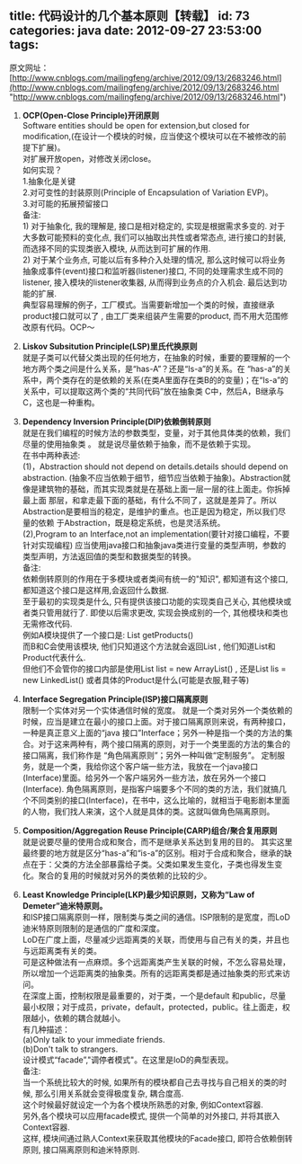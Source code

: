 title: 代码设计的几个基本原则【转载】
id: 73
categories: java
date: 2012-09-27 23:53:00
tags:
---

原文网址：[http://www.cnblogs.com/mailingfeng/archive/2012/09/13/2683246.html](http://www.cnblogs.com/mailingfeng/archive/2012/09/13/2683246.html "http://www.cnblogs.com/mailingfeng/archive/2012/09/13/2683246.html")
</br>

1.  **OCP(Open-Close Principle)开闭原则**
</br> Software entities should be open for extension,but closed for modification,(在设计一个模块的时候，应当使这个模块可以在不被修改的前提下扩展)。
</br> 对扩展开放open，对修改关闭close。
</br> 如何实现？
</br> 1.抽象化是关键
</br> 2.对可变性的封装原则(Principle of Encapsulation of Variation EVP)。
</br> 3.对可能的拓展预留接口
</br> 备注:
</br> 1) 对于抽象化, 我的理解是, 接口是相对稳定的, 实现是根据需求多变的. 对于大多数可能预料的变化点, 我们可以抽取出共性或者常态点, 进行接口的封装, 而选择不同的实现类嵌入模块, 从而达到可扩展的作用.
</br> 2) 对于某个业务点, 可能以后有多种介入处理的情况, 那么这时候可以将业务抽象成事件(event)接口和监听器(listener)接口, 不同的处理需求生成不同的listener, 接入模块的listener收集器, 从而得到业务点的介入机会. 最后达到功能的扩展.
</br> 典型容易理解的例子，工厂模式。当需要新增加一个类的时候，直接继承product接口就可以了 , 由工厂类来组装产生需要的product, 而不用大范围修改原有代码。OCP～

2.  **Liskov Subsitution Principle(LSP)里氏代换原则**
</br> 就是子类可以代替父类出现的任何地方，在抽象的时候，重要的要理解的一个地方两个类之间是什么关系，是“has-A”？还是“Is-a”的关系。在 “has-a”的关系中，两个类存在的是依赖的关系(在类A里面存在类B的的变量)；在“Is-a”的关系中，可以提取这两个类的“共同代码”放在抽象类 C中，然后A，B继承与C，这也是一种重构。

3.  **Dependency Inversion Principle(DIP)依赖倒转原则**
</br> 就是在我们编程的时候方法的参数类型，变量，对于其他具体类的依赖，我们尽量的使用抽象类 。 就是说尽量依赖于抽象，而不是依赖于实现。
</br> 在书中两种表述:
</br> (1)，Abstraction should not depend on details.details should depend on abstraction. (抽象不应当依赖于细节，细节应当依赖于抽象)。Abstraction就像是建筑物的基础，而其实现类就是在基础上面一层一层的往上面走。你拆掉最上面 那层，和拿走最下面的基础，有什么不同了，这就是差异了。所以Abstraction是要相当的稳定，是维护的重点。也正是因为稳定，所以我们尽量的依赖 于Abstraction，既是稳定系统，也是灵活系统。
</br> (2),Program to an Interface,not an implementation(要针对接口编程，不要针对实现编程) 应当使用java接口和抽象java类进行变量的类型声明，参数的类型声明，方法返回值的类型和数据类型的转换。
</br> 备注:
</br> 依赖倒转原则的作用在于多模块或者类间有统一的&quot;知识&quot;, 都知道有这个接口, 都知道这个接口是这样用,会返回什么数据.
</br> 至于最初的实现类是什么, 只有提供该接口功能的实现类自己关心, 其他模块或者类只管用就行了. 即使以后需求更改, 实现会换成别的一个, 其他模块和类也无需修改代码.
</br> 例如A模块提供了一个接口是: List getProducts()
</br> 而B和C会使用该模块, 他们只知道这个方法就会返回List , 他们知道List和Product代表什么.
</br> 但他们不会管你的接口内部是使用List list = new ArrayList() , 还是List lis = new LinkedList() 或者具体的Product是什么(可能是衣服,鞋子等)

4.  **Interface Segregation Principle(ISP)接口隔离原则**
</br> 限制一个实体对另一个实体通信时候的宽度。 就是一个类对另外一个类依赖的时候，应当是建立在最小的接口上面。对于接口隔离原则来说，有两种接口，一种是真正意义上面的“java 接口”Interface；另外一种是指一个类的方法的集合。对于这来两种有，两个接口隔离的原则，对于一个类里面的方法的集合的接口隔离，我们称作是 “角色隔离原则”；另外一种叫做“定制服务”。 定制服务，就是一个类，我给你这个客户端一些方法，我放在一个java接口(Interface)里面。给另外一个客户端另外一些方法，放在另外一个接口(Interface). 角色隔离原则，是指客户端要多个不同的类的方法，我们就搞几个不同类别的接口(Interface)，在书中，这么比喻的，就相当于电影剧本里面的人物，我们找人来演，这个人就是具体的类。这就叫做角色隔离原则。

5.  **Composition/Aggregation Reuse Principle(CARP)组合/聚合复用原则**
</br> 就是说要尽量的使用合成和聚合，而不是继承关系达到复用的目的。 其实这里最终要的地方就是区分“has-a”和“is-a”的区别。相对于合成和聚合，继承的缺点在于：父类的方法全部暴露给子类。父类如果发生变化，子类也得发生变化。聚合的复用的时候就对另外的类依赖的比较的少。

6.  **Least Knowledge Principle(LKP)最少知识原则，又称为“Law of Demeter”迪米特原则。**
</br> 和ISP接口隔离原则一样，限制类与类之间的通信。ISP限制的是宽度，而LoD迪米特原则限制的是通信的广度和深度。
</br> LoD在广度上面，尽量减少远距离类的关联，而使用与自己有关的类，并且也与远距离类有关的类。
</br> 可是这种做法有一点麻烦。多个远距离类产生关联的时候，不怎么容易处理，所以增加一个远距离类的抽象类。所有的远距离类都是通过抽象类的形式来访问。
</br> 在深度上面，控制权限是最重要的，对于类，一个是default 和public，尽量最小权限；对于成员，private，default，protected，public。往上面走，权限越小，依赖的耦合就越小。
</br> 有几种描述：
</br> (a)Only talk to your immediate friends.
</br> (b)Don't talk to strangers.
</br> 设计模式“facade”,&quot;调停者模式&quot;。在这里是IoD的典型表现。
</br> 备注:
</br> 当一个系统比较大的时候, 如果所有的模块都自己去寻找与自己相关的类的时候, 那么引用关系就会变得极度复杂, 耦合度高.
</br> 这个时候最好就设定一个为各个模块所熟悉的对象, 例如Context容器.
</br> 另外,各个模块可以应用facade模式, 提供一个简单的对外接口, 并将其嵌入Context容器.
</br> 这样, 模块间通过熟人Context来获取其他模块的Facade接口, 即符合依赖倒转原则, 接口隔离原则和迪米特原则.
